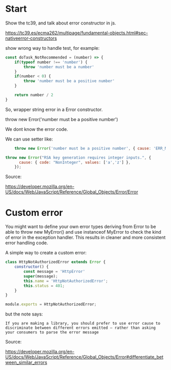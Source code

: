 # Start

Show the tc39, and talk about error constructor in js.

https://tc39.es/ecma262/multipage/fundamental-objects.html#sec-nativeerror-constructors

show wrong way to handle test, for example:

```javascript
const doTask_NotRecommended = (number) => {
    if(typeof number !== 'number') {
        throw 'number must be a number'
    }
    if(number < 0) {
        throw 'number must be a positive number'
    }

    return number / 2
}
```

So, wrapper string error in a Error constructor.

throw new Error('number must be a positive number')

We dont know the error code.

We can use setter like:

```javascript
    throw new Error('number must be a positive number', { cause: 'ERR_MUST_BE_POSITIVE_NUMBER' })
```

```javascript
throw new Error("RSA key generation requires integer inputs.", {
      cause: { code: "NonInteger", values: ['a','z'] },
    });
```

Source: 

https://developer.mozilla.org/en-US/docs/Web/JavaScript/Reference/Global_Objects/Error/Error


# Custom error

You might want to define your own error types deriving from Error to be able to throw new MyError() and use instanceof MyError to check the kind of error in the exception handler. This results in cleaner and more consistent error handling code.

A simple way to create a custom error:

```javascript
class HttpNotAuthorizedError extends Error {
    constructor() {
        const message = 'HttpError'
        super(message);
        this.name = 'HttpNotAuthorizedError';
        this.status = 401;
    }
}

module.exports = HttpNotAuthorizedError;
```

but the note says:

```
If you are making a library, you should prefer to use error cause to discriminate between different errors emitted — rather than asking your consumers to parse the error message
```


Source: 

https://developer.mozilla.org/en-US/docs/Web/JavaScript/Reference/Global_Objects/Error#differentiate_between_similar_errors